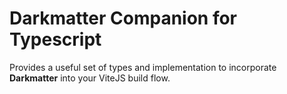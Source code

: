 # Darkmatter Companion for Typescript

Provides a useful set of types and implementation to incorporate **Darkmatter** into your ViteJS build flow.

